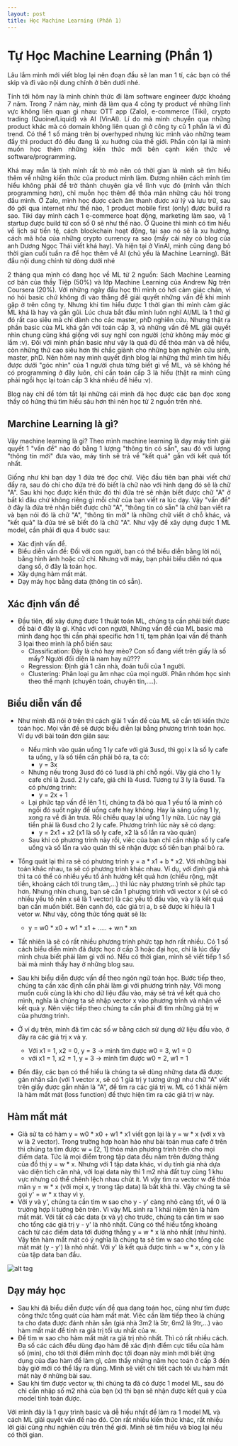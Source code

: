 ```yaml
---
layout: post
title: Học Machine Learning (Phần 1)
---
```

<h1>Tự Học Machine Learning (Phần 1)</h1>
<p align="justify">Lâu lắm mình mới viết blog lại nên đoạn đầu sẽ lan man 1 tí, các bạn có thể skip và đi vào nội dung chính ở bên dưới nhé.</p>
<p align="justify">Tính tới hôm nay là mình chính thức đi làm software engineer được khoảng 7 năm. Trong 7 năm này, mình đã làm qua 4 công ty product về những lĩnh vực không liên quan gì nhau: OTT app (Zalo), e-commerce (Tiki), crypto trading (Quoine/Liquid) và AI (VinAI). Lí do mà mình chuyển qua những product khác mà có domain không liên quan gì ở công ty cũ 1 phần là vì đú trend. Có thể 1 số mảng trên bị overhyped nhưng lúc mình vào những team đấy thì product đó đều đang là xu hướng của thế giới. Phần còn lại là mình muốn học thêm những kiến thức mới bên cạnh kiến thức về software/programming. </p>
<p align="justify">Khá may mắn là tính mình rất tò mò nên có thời gian là mình sẽ tìm hiểu thêm về những kiến thức của product mình làm. Đương nhiên cách mình tìm hiểu không phải để  trờ thành chuyên gia về lĩnh vực đó (mình vẫn thích programming hơn), chỉ muỗn học thêm để thỏa mãn những câu hỏi trong đầu mình. Ở Zalo, mình học được cách âm thanh được xử lý và lưu trữ, sau đó gởi qua internet như thế nào, 1 product mobile first (only) được build ra sao. Tiki dạy mình cách 1 e-commerce hoạt động, marketing làm sao, và 1 startup được build từ con số 0 sẽ như thế nào. Ở Quoine thì mình có tìm hiểu về lịch sử tiền tệ, cách blockchain hoạt động, tại sao nó sẽ là xu hướng, cách mã hóa của những crypto currency ra sao (mấy cái này có blog của anh Dương Ngọc Thái viết khá hay). Và hiện tại ở VinAI, mình cũng đang bỏ thời gian cuối tuần ra để học thêm về AI (chủ yếu là Machine Learning). Bắt đầu nội dung chính từ dòng dưới nhé</p>
<p align="justify">2 tháng qua mình có đang học về ML từ 2 nguồn: Sách Machine Learning cơ bản của thầy Tiệp (50%) và lớp Machine Learning của Andrew Ng trên Coursera (20%). Với những ngày đầu học thì mình có hơi cảm giác chán, vì nó hỏi basic chứ không đi vào thẳng để giải quyết những vấn đề khi mình gặp ở trên công ty. Nhưng khi tìm hiểu được 1 thời gian thì mình cảm giác ML khá là hay và gần gũi. Lúc chưa bắt đầu mình luôn nghĩ AI/ML là 1 thứ gì đó rất cao siêu mà chỉ dành cho các master, phD nghiên cứu. Nhưng thật ra phần basic của ML khá gần với toán cấp 3, và những vấn đề ML giải quyết nhìn chung cũng khá giống với suy nghĩ con người (chứ không máy móc gì lắm :v). Đối với mình phần basic như vậy là quá đủ để thỏa mãn và dễ hiểu, còn những thứ cao siêu hơn thì chắc giành cho những bạn nghiên cứu sinh, master, phD. Nên hôm nay mình quyết định blog lại những thứ mình tìm hiểu được dưới "góc nhìn" của 1 người chưa từng biết gì về ML, và sẽ không hề có programming ở đây luôn, chỉ cần toán cấp 3 là hiểu (thật ra mình cũng phải ngồi học lại toán cấp 3 khá nhiều để hiểu :v).</p>

<p align="justify">Blog này chỉ để tóm tắt lại những cái mình đã học được các bạn đọc xong thấy có hứng thú tìm hiểu sâu hơn thì nên học từ 2 nguồn trên nhé.</p>

<h2>Marchine Learning là gì?</h2>
<p align="justify">Vậy machine learning là gì? Theo mình machine learning là dạy máy tính giải quyết 1 "vấn đề" nào đó bằng 1 lượng "thông tin có sẵn", sau đó với lượng "thông tin mới" đưa vào, máy tinh sẽ trả về "kết quả" gần với kết quả tốt nhất.</p>
<p align="justify">Giống như khi bạn dạy 1 đứa trẻ đọc chữ. Việc đầu tiên bạn phải viết chứ đấy ra, sau đó chỉ cho đứa trẻ đó biết là chữ nào với hình dạng đó sẽ là chữ "A". Sau khi học được kiến thức đó thì đứa trẻ sẽ nhận biết được chữ "A" ở bất kì đâu chứ không riêng gì mỗi chữ của bạn viết ra lúc dạy. Vậy "vấn đề" ở đây là đứa trẻ nhận biết được chữ "A", "thông tin có sẵn" là chữ bạn viết ra và bạn nói đó là chữ "A", "thông tin mới" là những chữ viết ở chỗ khác, và "kết quả" là đứa trẻ sẽ biết đó là chữ "A". Như vậy để xây dựng được 1 ML model, cần phải đi qua 4 bước sau:</p>

- Xác định vấn đề.
- Biểu diễn vấn đề: Đối với con người, bạn có thể biểu diễn bằng lời nói, bằng hình ảnh hoặc cử chỉ. Nhưng với máy, bạn phải biểu diễn nó qua dạng số, ở đây là toán học.
- Xây dựng hàm mất mát.
- Dạy máy học bằng data (thông tin có sẵn).

<h2>Xác định vấn đề</h2>

- Đầu tiên, để xây dựng được 1 thuật toán ML, chúng ta cần phải biết được đề bài ở đây là gì. Khác với con người, Những vấn đề của ML basic mà mình đang học thì cần phải specific hơn 1 tí, tạm phân lọai vấn đề thành 3 lọai theo mình là phổ biến sau:
  - Classification: Đây là chó hay mèo? Con số đang viết trên giấy là số mấy? Người đối diện là nam hay nữ???
  - Regression: Định giá 1 căn nhà, đoán tuổi của 1 người.
  - Clustering: Phân loại gu âm nhạc của mọi người. Phân nhóm học sinh theo thế mạnh (chuyên toán, chuyên tin,....).

<h2>Biểu diễn vấn đề</h2>

- Như mình đã nói ở trên thì cách giải 1 vấn đề của ML sẽ cần tới kiến thức toán học. Mọi vẫn đề sẽ được biểu diễn lại bằng phương trình toán học. Ví dụ với bài toán đơn giản sau:
     - Nếu mình vào quán uống 1 ly cafe với giá 3usd, thì gọi x là số ly cafe ta uống, y là số tiền cần phải bỏ ra, ta có: 
         - y = 3x
     - Nhưng nếu trong 3usd đó có 1usd là phí chỗ ngồi. Vậy giá cho 1 ly cafe chỉ là 2usd. 2 ly cafe, giá chỉ là 4usd. Tương tự 3 ly là 6usd. Ta có phương trình:
         - y = 2x + 1
     - Lại phức tạp vấn đề lên 1 tí, chúng ta đã bỏ qua 1 yếu tố là mình có ngồi đó suốt ngày để uống cafe hay không. Hay là sáng uống 1 ly, xong ra về đi ăn trưa. Rồi chiều quay lại uống 1 ly nữa. Lúc này giá tiền phải là 6usd cho 2 ly cafe. Phương trình lúc này sẽ có dạng:
         - y = 2x1 + x2 (x1 là số ly cafe, x2 là số lần ra vào quán)
     - Sau khi có phương trình này rồi, viêc của bạn chỉ cần nhập số ly cafe uống và số lần ra vào quán thì sẽ nhận được số tiền bạn phải bỏ ra.
- Tổng quát lại thì ra sẽ có phương trình y = a * x1 + b * x2. Với những bài toán khác nhau, ta sẽ có phương trình khác nhau. Ví dụ, với định giá nhà thì ta có thể có nhiều yếu tố ảnh hưởng kết quả hơn (chiều rộng, mặt tiền, khoảng cách tới trung tâm,...) thì lúc này phương trình sẽ phức tạp hơn. Nhưng nhìn chung, bạn sẽ cần 1 phương trình với vector x (vì sẽ có nhiều yếu tố nên x sẽ là 1 vector) là các yếu tố đầu vào, và y là kết quả bạn cần muốn biết. Bên cạnh đó, các giá trị a, b sẽ được kí hiệu là 1 vetor w. Như vậy, công thức tổng quát sẽ là:
  - y = w0 * x0 + w1 * x1 + ..... + wn * xn
  
- Tất nhiên là sẽ có rất nhiều phương trình phức tạp hơn rất nhiều. Có 1 số cách biểu diễn mình đã được học ở cấp 3 hoặc đại học, chỉ là lúc đấy mình chưa biết phải làm gì với nó. Nếu có thời gian, mình sẽ viết tiếp 1 số bài mà mình thấy hay ở những blog sau. 
- Sau khi biểu diễn được vấn đề theo ngôn ngữ toán học. Bước tiếp theo, chúng ta cần xác định cần phải làm gì với phương trình này. Với mong muốn cuối cùng là khi cho dữ liệu đầu vào, máy sẽ trả về kết quả cho mình, nghĩa là chúng ta sẽ nhập vector x vào phương trình và nhận về kết quả y. Nên việc tiếp theo chúng ta cần phải đi tìm những giá trị w của phương trình. 
- Ở ví dụ trên, mình đã tìm các số w bằng cách sử dụng dữ liệu đầu vào, ở đây ra các giá trị x và y. 
  - Với x1 = 1, x2 = 0, y = 3 -> mình tìm được w0 = 3, w1 = 0
  - với x1 = 1, x2 = 1, y = 3 -> mình tìm được w0 = 2, w1 = 1
- Đến đây, các bạn có thể hiểu là chúng ta sẽ dùng những data đã được gán nhãn sẵn (với 1 vector x, sẽ có 1 giá trị y tương ứng) như chữ "A" viết trên giấy được gắn nhãn là "A", để tìm ra các giá trị w. ML có 1 khái niệm là hàm mất mát (loss function) để thực hiện tìm ra các giá trị w này.

<h2>Hàm mất mát</h2>

- Giả sử ta có hàm y = w0 * x0 + w1 * x1 viết gọn lại là y = w * x (với x và w là 2 vector). Trong trường hợp hoàn hảo như bài toán mua cafe ở trên thì chúng ta tìm được w = [2, 1] thỏa mãn phương trình trên cho mọi điểm data. Tức là mọi điểm trong tập data đều nằm trên đường thằng của đồ thị y = w * x. Nhưng với 1 tập data khác, ví dụ tính giá nhà dựa vào diện tích căn nhà, với loại data này thì 1 m2 nhà đất tuy cùng 1 khu vực nhưng có thể chênh lệch nhau chút ít. Vì vậy tìm ra vector w để thỏa mãn y = w * x (với mọi x, y trong tập data) là bất khả thi. Vậy chúng ta sẽ gọi y' = w * x thay vì y.
- Với y và y', chúng ta cần tìm w sao cho y - y' càng nhỏ càng tốt, về 0 là trường hợp lí tưởng bên trên. Vì vậy ML sinh ra 1 khái niệm tên là hàm mất mát. Với tất cả các data (x và y) cho trước, chúng ta cần tìm w sao cho tổng các giá trị y - y' là nhỏ nhất. Cũng có thể hiểu tổng khoảng cách từ các điểm data tới đường thẳng y = w * x là nhỏ nhất (như hình). Vậy tên hàm mất mát có ý nghĩa là chúng ta sẽ tìm w sao cho tổng các mất mát (y - y') là nhỏ nhất. Với y' là kết quả được tính = w * x, còn y là của tập data ban đầu. 

![alt tag](https://machinelearningcoban.com/assets/GD/output_11_1.png)

<h2>Dạy máy học</h2>

- Sau khi đã biểu diễn được vấn đề qua dạng toán học, cũng như tìm được công thức tổng quát của hàm mất mát. Viêc cần làm tiếp theo là chúng ta cho data được đánh nhãn sẳn (giá nhà 3m2 là 5tr, 6m2 là 9tr,...) vào hàm mất mát để tính ra giá trị tối ưu nhất của w.
- Để tìm w sao cho hàm mất mát ra giá trị nhỏ nhất. Thì có rất nhiều cách. Đa số các cách đều dùng đạo hàm đề xác định điểm cực tiểu của hàm số (min), cho tới thời điểm mình đọc tới đoạn này mình mới biết ứng dụng của đạo hàm để làm gì, cảm thấy những năm học toán ở cấp 3 đến bây giờ mới có thể lấy ra dùng. Mình sẽ viết chi tiết cách tối ưu hàm mất mát này ở những bài sau.
- Sau khi tìm được vector w, thì chúng ta đã có được 1 model ML, sau đó chỉ cần nhập số m2 nhà của bạn (x) thì bạn sẽ nhận được kết quả y của model tính toán được.


Với mình đây là 1 quy trình basic và dễ hiểu nhất để làm ra 1 model ML và cách ML giải quyết vấn đề nào đó. Còn rất nhiều kiến thức khác, rất nhiều lời giải cũng như nghiên cứu trên thế giới. Mình sẽ tìm hiểu và blog lại nếu có thời gian. 
   
  

  



